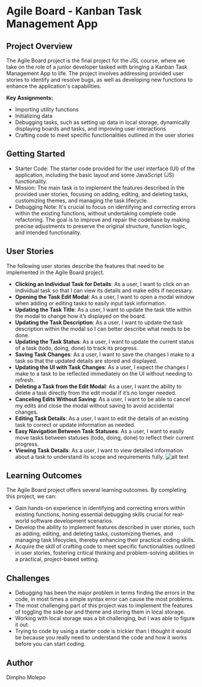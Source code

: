 # Agile Board - Kanban Task Management App

## Project Overview

The Agile Board project is the final project for the JSL course, where we take on the role of a junior developer tasked with bringing a Kanban Task Management App to life. The project involves addressing provided user stories to identify and resolve bugs, as well as developing new functions to enhance the application's capabilities.

**Key Assignments:**

+ Importing utility functions
+ Initializing data
+ Debugging tasks, such as setting up data in local storage, dynamically displaying boards and tasks, and improving user interactions
+ Crafting code to meet specific functionalities outlined in the user stories

## Getting Started

+ Starter Code: The starter code provided for the user interface (UI) of the application, including the basic layout and some JavaScript (JS) functionality.
+ Mission: The main task is to implement the features described in the provided user stories, focusing on adding, editing, and deleting tasks, customizing themes, and managing the task lifecycle.
+ Debugging Note: It's crucial to focus on identifying and correcting errors within the existing functions, without undertaking complete code refactoring. The goal is to improve and repair the codebase by making precise adjustments to preserve the original structure, function logic, and intended functionality.

## User Stories

The following user stories describe the features that need to be implemented in the Agile Board project.
- **Clicking an Individual Task for Details**: As a user, I want to click on an individual task so that I can view its details and make edits if necessary.
- **Opening the Task Edit Modal**: As a user, I want to open a modal window when adding or editing tasks to easily input task information.
- **Updating the Task Title**: As a user, I want to update the task title within the modal to change how it’s displayed on the board.
- **Updating the Task Description**: As a user, I want to update the task description within the modal so I can better describe what needs to be done.
- **Updating the Task Status**: As a user, I want to update the current status of a task (todo, doing, done) to track its progress.
- **Saving Task Changes**: As a user, I want to save the changes I make to a task so that the updated details are stored and displayed.
- **Updating the UI with Task Changes**: As a user, I expect the changes I make to a task to be reflected immediately on the UI without needing to refresh.
- **Deleting a Task from the Edit Modal**: As a user, I want the ability to delete a task directly from the edit modal if it’s no longer needed.
- **Canceling Edits Without Saving**: As a user, I want to be able to cancel my edits and close the modal without saving to avoid accidental changes.
- **Editing Task Details**: As a user, I want to edit the details of an existing task to correct or update information as needed.
- **Easy Navigation Between Task Statuses**: As a user, I want to easily move tasks between statuses (todo, doing, done) to reflect their current progress.
- **Viewing Task Details**: As a user, I want to view detailed information about a task to understand its scope and requirements fully.
![alt text](assets/JSL11_solution.gif)
 

## Learning Outcomes

The Agile Board project offers several learning outcomes. By completing this project, we can:

+ Gain hands-on experience in identifying and correcting errors within existing functions, honing essential debugging skills crucial for real-world software development scenarios.
+ Develop the ability to implement features described in user stories, such as adding, editing, and deleting tasks, customizing themes, and managing task lifecycles, thereby enhancing their practical coding skills.
+ Acquire the skill of crafting code to meet specific functionalities outlined in user stories, fostering critical thinking and problem-solving abilities in a practical, project-based setting.

## Challenges

+ Debugging has been the major problem in terms finding the errors in the code, in most times a simple syntax error can cause the most problems.
+ The most challenging part of this project was to implement the features of toggling the side bar and theme and storing them in local storage.
+ Working with local storage was a bit challenging, but I was able to figure it out.
+ Trying to code by using a starter code is trickier than I thought it would be because you really need to understand the code and how it works before you can start coding.

## Author
Dimpho Molepo